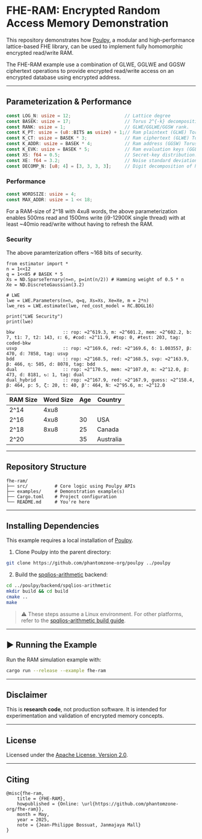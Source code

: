 # FHE-RAM: Encrypted Random Access Memory Demonstration

This repository demonstrates how [Poulpy](https://github.com/phantomzone-org/poulpy), a modular and high-performance lattice-based FHE library, can be used to implement fully homomorphic encrypted read/write RAM.

The FHE-RAM example use a combination of GLWE, GGLWE and GGSW ciphertext operations to provide encrypted read/write access on an encrypted database using encrypted address.

---

## Parameterization & Performance

```rust
const LOG_N: usize = 12; 					// Lattice degree
const BASEK: usize = 17; 					// Torus 2^{-k} decomposition basis.
const RANK: usize = 1;						// GLWE/GGLWE/GGSW rank.
const K_PT: usize = (u8::BITS as usize) + 1;// Ram plaintext (GLWE) Torus precision.
const K_CT: usize = BASEK * 3;				// Ram ciphertext (GLWE) Torus precision.
const K_ADDR: usize = BASEK * 4;	        // Ram address (GGSW) Torus precision.		
const K_EVK: usize = BASEK * 5;             // Ram evaluation keys (GGLWE) Torus precision
const XS: f64 = 0.5;                        // Secret-key distribution.
const XE: f64 = 3.2;                        // Noise standard deviation.
const DECOMP_N: [u8; 4] = [3, 3, 3, 3]; 	// Digit decomposition of N.
```

### Performance

```rust
const WORDSIZE: usize = 4;
const MAX_ADDR: usize = 1 << 18;
```

For a RAM-size of 2^18 with 4xu8 words, the above parameterization enables 500ms read and 1500ms write (i9-12900K single thread) with at least ~40mio read/write without having to refresh the RAM.

### Security 

The above paramterization offers ~168 bits of security.

```
from estimator import *
n = 1<<12
q = 1<<85 # BASEK * 5
Xs = ND.SparseTernary(n=n, p=int(n/2)) # Hamming weight of 0.5 * n
Xe = ND.DiscreteGaussian(3.2)

# LWE
lwe = LWE.Parameters(n=n, q=q, Xs=Xs, Xe=Xe, m = 2*n)
lwe_res = LWE.estimate(lwe, red_cost_model = RC.BDGL16)

print("LWE Security")
print(lwe)

bkw                  :: rop: ≈2^619.3, m: ≈2^601.2, mem: ≈2^602.2, b: 7, t1: 7, t2: 143, ℓ: 6, #cod: ≈2^11.9, #top: 0, #test: 203, tag: coded-bkw
usvp                 :: rop: ≈2^169.6, red: ≈2^169.6, δ: 1.003557, β: 470, d: 7858, tag: usvp
bdd                  :: rop: ≈2^168.5, red: ≈2^168.5, svp: ≈2^163.9, β: 466, η: 505, d: 8078, tag: bdd
dual                 :: rop: ≈2^170.5, mem: ≈2^107.0, m: ≈2^12.0, β: 473, d: 8181, ↻: 1, tag: dual
dual_hybrid          :: rop: ≈2^167.9, red: ≈2^167.9, guess: ≈2^158.4, β: 464, p: 5, ζ: 20, t: 40, β': 464, N: ≈2^95.6, m: ≈2^12.0
```


RAM Size| Word Size | Age | Country    |
|-------|-----------|-----|------------|
  2^14  |   4xu8    |     |            |
  2^16  |   4xu8    | 30  | USA        |
  2^18  |   8xu8    | 25  | Canada     |
  2^20  |           | 35  | Australia  |

---

## Repository Structure

```text
fhe-ram/
├── src/          # Core logic using Poulpy APIs
├── examples/     # Demonstration example(s)
├── Cargo.toml    # Project configuration
└── README.md     # You're here
```

---

## Installing Dependencies

This example requires a local installation of [Poulpy](https://github.com/phantomzone-org/poulpy).

1. Clone Poulpy into the parent directory:

```bash
git clone https://github.com/phantomzone-org/poulpy ../poulpy
```

2. Build the [spqlios-arithmetic](https://github.com/phantomzone-org/spqlios-arithmetic) backend:

```bash
cd ../poulpy/backend/spqlios-arithmetic
mkdir build && cd build
cmake ..
make
```

> ⚠️ These steps assume a Linux environment. For other platforms, refer to the [spqlios-arithmetic build guide](https://github.com/tfhe/spqlios-arithmetic/wiki/build).

---

## ▶️ Running the Example

Run the RAM simulation example with:

```bash
cargo run --release --example fhe-ram
```

---

## Disclaimer

This is **research code**, not production software. It is intended for experimentation and validation of encrypted memory concepts.

---

## License

Licensed under the [Apache License, Version 2.0](LICENSE).

---

## Citing


```
@misc{fhe-ram,
    title = {FHE-RAM},
    howpublished = {Online: \url{https://github.com/phantomzone-org/fhe-ram}},
    month = May,
    year = 2025,
    note = {Jean-Philippe Bossuat, Janmajaya Mall}
}
```
